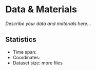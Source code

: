 # Data & Materials

*Describe your data and materials here...*

## Statistics
- Time span: 
- Coordinates: 
- Dataset size: more files